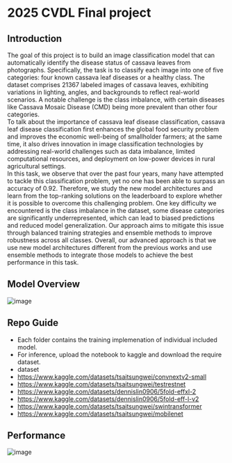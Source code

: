 # 2025 CVDL Final project

## Introduction
The goal of this project is to build an image classification model that can automatically identify the disease status of cassava leaves from photographs. Specifically, the task is to classify each image into one of five categories: four known cassava leaf diseases or a healthy class. The dataset comprises 21367 labeled images of cassava leaves, exhibiting variations in lighting, angles, and backgrounds to reflect real-world scenarios. A notable challenge is the class imbalance, with certain diseases like Cassava Mosaic Disease (CMD) being more prevalent than other four categories.  
To talk about the importance of cassava leaf disease classification, cassava leaf disease classification first enhances the global food security problem and improves the economic well-being of smallholder farmers; at the same time, it also drives innovation in image classification technologies by addressing real-world challenges such as data imbalance, limited computational resources, and deployment on low-power devices in rural agricultural settings.  
In this task, we observe that over the past four years, many have attempted to tackle this classification problem, yet no one has been able to surpass an accuracy of 0.92. Therefore, we study the new model architectures and learn from the top-ranking solutions on the leaderboard to explore whether it is possible to overcome this challenging problem.
One key difficulty we encountered is the class imbalance in the dataset, some disease categories are significantly underrepresented, which can lead to biased predictions and reduced model generalization. Our approach aims to mitigate this issue through balanced training strategies and ensemble methods to improve robustness across all classes. Overall, our advanced approach is that we use new model architectures different from the previous works and use ensemble methods to integrate those models to achieve the best performance in this task.  

## Model Overview
![image](https://github.com/user-attachments/assets/8748b959-f510-4777-974f-f5e960f3ec11)

## Repo Guide

* Each folder contains the training implemenation of individual included model.
* For inference, upload the notebook to kaggle and download the require dataset.
* dataset
* https://www.kaggle.com/datasets/tsaitsungwei/convnextv2-small
* https://www.kaggle.com/datasets/tsaitsungwei/testrestnet
* https://www.kaggle.com/datasets/dennislin0906/5fold-effxl-2
* https://www.kaggle.com/datasets/dennislin0906/5fold-eff-l-v2
* https://www.kaggle.com/datasets/tsaitsungwei/swintransformer
* https://www.kaggle.com/datasets/tsaitsungwei/mobilenet
## Performance
![image](https://github.com/user-attachments/assets/9c4c1eba-17a9-403a-bac4-f7ac209f5bda)
